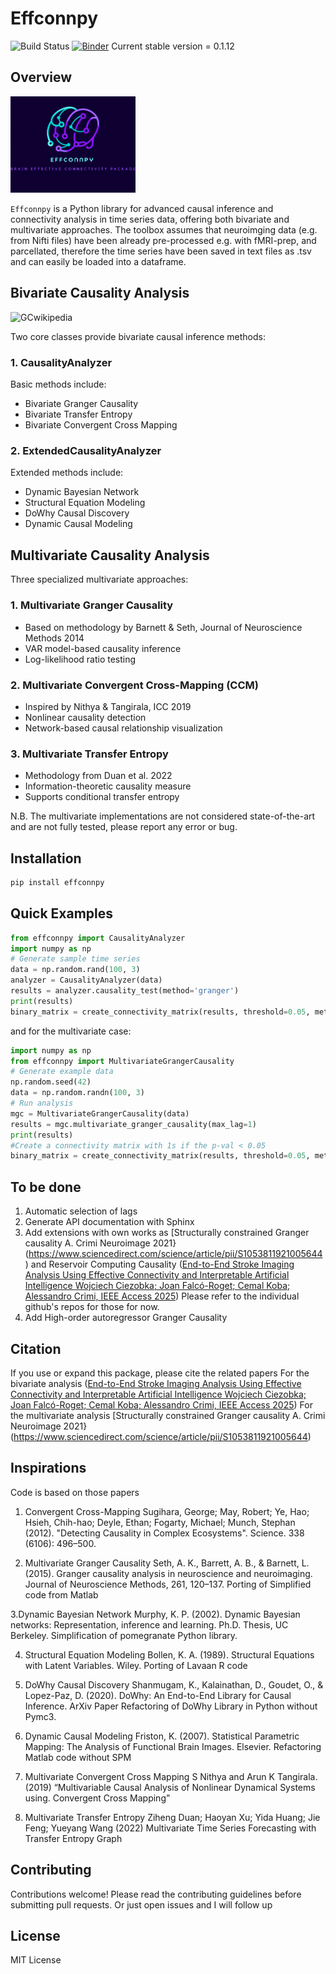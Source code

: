 # Effconnpy

![Build Status](https://img.shields.io/badge/build-passing-brightgreen)
[![Binder](https://mybinder.org/badge_logo.svg)](https://mybinder.org/v2/gh/yourusername/effconnpy/main)
Current stable version = 0.1.12

## Overview

<img src="logo.png" alt="logo" width="200"/>

`Effconnpy` is a Python library for advanced causal inference and connectivity analysis in time series data, offering both bivariate and multivariate approaches.
The toolbox assumes that neuroimging data (e.g. from Nifti files) have been already pre-processed e.g. with fMRI-prep, and parcellated, therefore the time series have been saved in text files as .tsv
and can easily be loaded into a dataframe.

## Bivariate Causality Analysis
<img src="https://upload.wikimedia.org/wikipedia/commons/7/7d/GrangerCausalityIllustration.svg" alt="GCwikipedia" width="400"/>

Two core classes provide bivariate causal inference methods:

### 1. CausalityAnalyzer
Basic methods include:
- Bivariate Granger Causality
- Bivariate Transfer Entropy
- Bivariate Convergent Cross Mapping 

### 2. ExtendedCausalityAnalyzer
Extended methods include:
- Dynamic Bayesian Network
- Structural Equation Modeling
- DoWhy Causal Discovery
- Dynamic Causal Modeling

## Multivariate Causality Analysis

Three specialized multivariate approaches:

### 1. Multivariate Granger Causality
- Based on methodology by Barnett & Seth, Journal of Neuroscience Methods 2014
- VAR model-based causality inference
- Log-likelihood ratio testing

### 2. Multivariate Convergent Cross-Mapping (CCM)
- Inspired by Nithya & Tangirala, ICC 2019
- Nonlinear causality detection
- Network-based causal relationship visualization

### 3. Multivariate Transfer Entropy
- Methodology from Duan et al. 2022
- Information-theoretic causality measure
- Supports conditional transfer entropy

N.B. The multivariate implementations are not considered state-of-the-art and are not fully tested, please report any error or bug.

## Installation

```bash
pip install effconnpy
```

## Quick Examples

```python
from effconnpy import CausalityAnalyzer
import numpy as np
# Generate sample time series
data = np.random.rand(100, 3)
analyzer = CausalityAnalyzer(data)
results = analyzer.causality_test(method='granger')
print(results)
binary_matrix = create_connectivity_matrix(results, threshold=0.05, metric='p_value')
```
and for the multivariate case:

```python
import numpy as np
from effconnpy import MultivariateGrangerCausality
# Generate example data
np.random.seed(42)
data = np.random.randn(100, 3)
# Run analysis
mgc = MultivariateGrangerCausality(data)
results = mgc.multivariate_granger_causality(max_lag=1)
print(results)
#Create a connectivity matrix with 1s if the p-val < 0.05
binary_matrix = create_connectivity_matrix(results, threshold=0.05, metric='p_value')
```

## To be done
1. Automatic selection of lags
2. Generate API documentation with Sphinx
3. Add extensions with own works as [Structurally constrained Granger causality A. Crimi Neuroimage 2021}(https://www.sciencedirect.com/science/article/pii/S1053811921005644)
and Reservoir Computing Causality ([End-to-End Stroke Imaging Analysis Using Effective Connectivity and Interpretable Artificial Intelligence
Wojciech Ciezobka; Joan Falcó-Roget; Cemal Koba; Alessandro Crimi, IEEE Access 2025](https://ieeexplore.ieee.org/document/10839398)) Please refer to the individual github's repos for those for now.
4. Add High-order autoregressor Granger Causality

## Citation
If you use or expand this package, please cite the related papers
For the bivariate analysis ([End-to-End Stroke Imaging Analysis Using Effective Connectivity and Interpretable Artificial Intelligence
Wojciech Ciezobka; Joan Falcó-Roget; Cemal Koba; Alessandro Crimi, IEEE Access 2025](https://ieeexplore.ieee.org/document/10839398))
For the multivariate analysis  [Structurally constrained Granger causality A. Crimi Neuroimage 2021}(https://www.sciencedirect.com/science/article/pii/S1053811921005644)

## Inspirations
Code is based on those papers

1. Convergent Cross-Mapping
Sugihara, George; May, Robert; Ye, Hao; Hsieh, Chih-hao; Deyle, Ethan; Fogarty, Michael; Munch, Stephan (2012). "Detecting Causality in Complex Ecosystems". Science. 338 (6106): 496–500. 

2. Multivariate Granger Causality
Seth, A. K., Barrett, A. B., & Barnett, L. (2015). Granger causality analysis in neuroscience and neuroimaging. Journal of Neuroscience Methods, 261, 120–137.
Porting of Simplified code from Matlab

3.Dynamic Bayesian Network
Murphy, K. P. (2002). Dynamic Bayesian networks: Representation, inference and learning. Ph.D. Thesis, UC Berkeley.
Simplification of pomegranate Python library.


4. Structural Equation Modeling
Bollen, K. A. (1989). Structural Equations with Latent Variables. Wiley.
Porting of Lavaan R code

5. DoWhy Causal Discovery
Shanmugam, K., Kalainathan, D., Goudet, O., & Lopez-Paz, D. (2020). DoWhy: An End-to-End Library for Causal Inference. ArXiv Paper
Refactoring of DoWhy Library in Python without Pymc3.
 
 
6. Dynamic Causal Modeling
Friston, K. (2007). Statistical Parametric Mapping: The Analysis of Functional Brain Images. Elsevier.
Refactoring Matlab code without SPM 

7. Multivariate Convergent Cross Mapping
S Nithya and Arun K Tangirala. (2019) “Multivariable Causal Analysis of Nonlinear Dynamical Systems using. Convergent Cross Mapping”

8. Multivariate Transfer Entropy
Ziheng Duan; Haoyan Xu; Yida Huang; Jie Feng; Yueyang Wang (2022) Multivariate Time Series Forecasting with Transfer Entropy Graph


## Contributing

Contributions welcome! Please read the contributing guidelines before submitting pull requests.
Or just open issues and I will follow up

## License

MIT License
